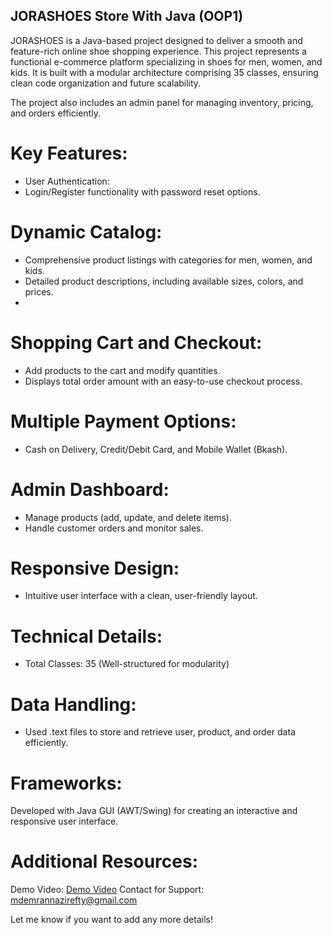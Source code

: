 ## JORASHOES Store With Java (OOP1)

JORASHOES is a Java-based project designed to deliver a smooth and feature-rich online shoe shopping experience. This project represents a functional e-commerce platform specializing in shoes for men, women, and kids. It is built with a modular architecture comprising 35 classes, ensuring clean code organization and future scalability.

The project also includes an admin panel for managing inventory, pricing, and orders efficiently.

# Key Features:
- User Authentication:
- Login/Register functionality with password reset options.
# Dynamic Catalog:
- Comprehensive product listings with categories for men, women, and kids.
- Detailed product descriptions, including available sizes, colors, and prices.
- 
# Shopping Cart and Checkout:
- Add products to the cart and modify quantities.
- Displays total order amount with an easy-to-use checkout process.
# Multiple Payment Options:
- Cash on Delivery, Credit/Debit Card, and Mobile Wallet (Bkash).
# Admin Dashboard:
- Manage products (add, update, and delete items).
- Handle customer orders and monitor sales.
# Responsive Design:
- Intuitive user interface with a clean, user-friendly layout.
# Technical Details:
- Total Classes: 35 (Well-structured for modularity)
# Data Handling:
- Used .text files to store and retrieve user, product, and order data efficiently.
# Frameworks:
Developed with Java GUI (AWT/Swing) for creating an interactive and responsive user interface.

# Additional Resources:
Demo Video: [Demo Video](https://youtu.be/MzVkocs72Ek?si=NpWrU94GI3R6UOlW)
Contact for Support: mdemrannazirefty@gmail.com

Let me know if you want to add any more details!
